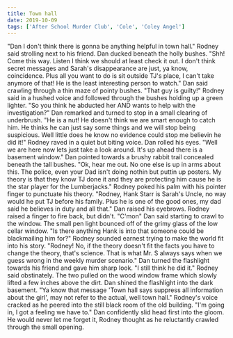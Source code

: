 ```yaml
---
title: Town hall
date: 2019-10-09
tags: ['After School Murder Club', 'Cole', 'Coley Angel']
---
```


"Dan I don't think there is gonna be anything helpful in town hall." Rodney said strolling next to his friend. Dan ducked beneath the holly bushes. "Shh! Come this way. Listen I think we should at least check it out. I don't think secret messages and Sarah's disappearance are just, ya know, coincidence. Plus all you want to do is sit outside TJ's place, I can't take anymore of that! He is the least interesting person to watch." Dan said crawling through a thin maze of pointy bushes. "That guy is guilty!" Rodney said in a hushed voice and followed through the bushes holding up a green lighter. "So you think he abducted her AND wants to help with the investigation?" Dan remarked and turned to stop in a small clearing of underbrush. "He is a nut! He doesn't think we are smart enough to catch him. He thinks he can just say some things and we will stop being suspicious. Well little does he know no evidence could stop me believin he did it!" Rodney raved in a quiet but biting voice. Dan rolled his eyes. "Well we are here now lets just take a look around. It's up ahead there is a basement window." Dan pointed towards a brushy rabbit trail concealed beneath the tall bushes. "Ok, hear me out. No one else is up in arms about this. The police, even your Dad isn't doing nothin but puttin up posters. My theory is that they know TJ done it and they are protecting him cause he is the star player for the Lumberjacks." Rodney poked his palm with his pointer finger to punctuate his theory. "Rodney, Hank Starr is Sarah's Uncle, no way would he put TJ before his family. Plus he is one of the good ones, my dad said he believes in duty and all that." Dan raised his eyebrows. Rodney raised a finger to fire back, but didn't. "C'mon" Dan said starting to crawl to the window. The small pen light bounced off of the grimy glass of the low cellar window. "Is there anything Hank is into that someone could be blackmailing him for?" Rodney sounded earnest trying to make the world fit into his story. "Rodney! No, if the theory doesn't fit the facts you have to change the theory, that's science. That is what Mr. S always says when we guess wrong in the weekly murder scenario." Dan turned the flashlight towards his friend and gave him sharp look. "I still think he did it." Rodney said obstinately. The two pulled on the wood window frame which slowly lifted a few inches above the dirt. Dan shined the flashlight into the dark basement. "Ya know that message 'Town hall says suppress all information about the girl', may not refer to the actual, well town hall." Rodney's voice cracked as he peered into the still black room of the old building. "I'm going in, I got a feeling we have to." Dan confidently slid head first into the gloom. He would never let me forget it, Rodney thought as he reluctantly crawled through the small opening.
